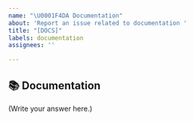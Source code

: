 ```yaml
---
name: "\U0001F4DA Documentation"
about: 'Report an issue related to documentation '
title: "[DOCS]"
labels: documentation
assignees: ''

---
```


## 📚 Documentation

<!--
    Did you find a mistake in the Aleo wallet documentation?
    Is there documentation about Aleo Wallet that's missing?
-->

(Write your answer here.)
